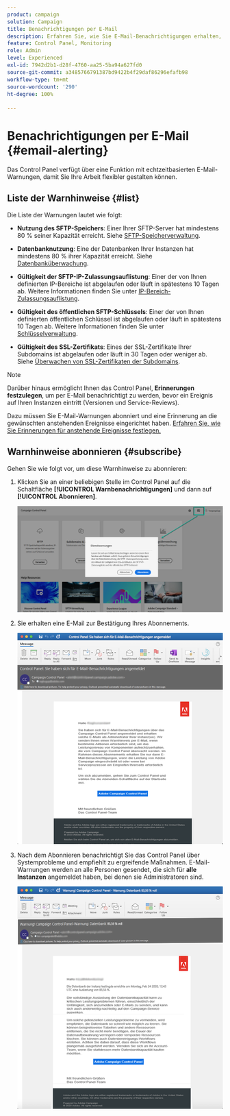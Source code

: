 ```yaml
---
product: campaign
solution: Campaign
title: Benachrichtigungen per E-Mail
description: Erfahren Sie, wie Sie E-Mail-Benachrichtigungen erhalten, wenn Probleme mit Ihren Campaign-Instanzen auftreten.
feature: Control Panel, Monitoring
role: Admin
level: Experienced
exl-id: 7942d2b1-d28f-4760-aa25-5ba94a627fd0
source-git-commit: a3485766791387bd9422b4f29daf86296efafb98
workflow-type: tm+mt
source-wordcount: '290'
ht-degree: 100%

---
```


# Benachrichtigungen per E-Mail {#email-alerting}

Das Control Panel verfügt über eine Funktion mit echtzeitbasierten E-Mail-Warnungen, damit Sie Ihre Arbeit flexibler gestalten können.

## Liste der Warnhinweise {#list}

Die Liste der Warnungen lautet wie folgt:

* **Nutzung des SFTP-Speichers**: Einer Ihrer SFTP-Server hat mindestens 80 % seiner Kapazität erreicht. Siehe [SFTP-Speicherverwaltung](../../sftp/using/sftp-storage-management.md).

* **Datenbanknutzung**: Eine der Datenbanken Ihrer Instanzen hat mindestens 80 % ihrer Kapazität erreicht. Siehe [Datenbanküberwachung](../../performance-monitoring/using/database-monitoring.md).

* **Gültigkeit der SFTP-IP-Zulassungsauflistung**: Einer der von Ihnen definierten IP-Bereiche ist abgelaufen oder läuft in spätestens 10 Tagen ab. Weitere Informationen finden Sie unter [IP-Bereich-Zulassungsauflistung](../../sftp/using/ip-range-allow-listing.md).

* **Gültigkeit des öffentlichen SFTP-Schlüssels**: Einer der von Ihnen definierten öffentlichen Schlüssel ist abgelaufen oder läuft in spätestens 10 Tagen ab. Weitere Informationen finden Sie unter [Schlüsselverwaltung](../../sftp/using/key-management.md).

* **Gültigkeit des SSL-Zertifikats**: Eines der SSL-Zertifikate Ihrer Subdomains ist abgelaufen oder läuft in 30 Tagen oder weniger ab. Siehe [Überwachen von SSL-Zertifikaten der Subdomains](../../subdomains-certificates/using/monitoring-ssl-certificates.md).

<!--* **Long running Queries**: A query has been running for more than 24 hours on one of your instances. See [Monitoring active queries](database-active-queries.md).-->

>[!NOTE]
>
>Darüber hinaus ermöglicht Ihnen das Control Panel, **Erinnerungen festzulegen**, um per E-Mail benachrichtigt zu werden, bevor ein Ereignis auf Ihren Instanzen eintritt (Versionen und Service-Reviews).
>
>Dazu müssen Sie E-Mail-Warnungen abonniert und eine Erinnerung an die gewünschten anstehenden Ereignisse eingerichtet haben. [Erfahren Sie, wie Sie Erinnerungen für anstehende Ereignisse festlegen.](../../service-events/service-events.md#reminders)

## Warnhinweise abonnieren {#subscribe}

Gehen Sie wie folgt vor, um diese Warnhinweise zu abonnieren:

1. Klicken Sie an einer beliebigen Stelle im Control Panel auf die Schaltfläche **[!UICONTROL Warnbenachrichtigungen]** und dann auf **[!UICONTROL Abonnieren]**.

   ![](assets/subscribing.png)

1. Sie erhalten eine E-Mail zur Bestätigung Ihres Abonnements.

   ![](assets/email_subscription.png)

1. Nach dem Abonnieren benachrichtigt Sie das Control Panel über Systemprobleme und empfiehlt zu ergreifende Maßnahmen. E-Mail-Warnungen werden an alle Personen gesendet, die sich für **alle Instanzen** angemeldet haben, bei denen sie Administratoren sind.

   ![](assets/alert_sample.png)
